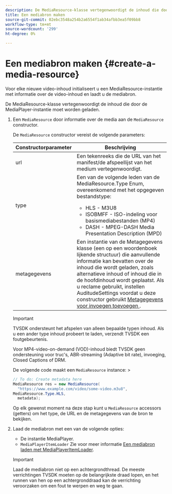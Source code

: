 ```yaml
---
description: De MediaResource-klasse vertegenwoordigt de inhoud die door de MediaPlayer-instantie moet worden geladen.
title: Een mediabron maken
source-git-commit: 02ebc3548a254b2a6554f1ab34afbb3ea5f09bb8
workflow-type: tm+mt
source-wordcount: '299'
ht-degree: 0%

---
```


# Een mediabron maken {#create-a-media-resource}

Voor elke nieuwe video-inhoud initialiseert u een MediaResource-instantie met informatie over de video-inhoud en laadt u de mediabron.

De MediaResource-klasse vertegenwoordigt de inhoud die door de MediaPlayer-instantie moet worden geladen.

1. Een `MediaResource` door informatie over de media aan de `MediaResource` constructor.

   De `MediaResource` constructor vereist de volgende parameters:

   <table id="table_22886D6770FB45E99D35D0B90E6CC302"> 
   <thead> 
   <tr> 
      <th colname="col1" class="entry"> Constructorparameter </th> 
      <th colname="col2" class="entry"> Beschrijving </th> 
   </tr> 
   </thead>
   <tbody> 
   <tr> 
      <td colname="col1"> <span class="codeph"> url </span> </td> 
      <td colname="col2"> Een tekenreeks die de URL van het manifest/de afspeellijst van het medium vertegenwoordigt. </td> 
   </tr> 
   <tr> 
      <td colname="col1"> <span class="codeph"> type </span> </td> 
      <td colname="col2"> Een van de volgende leden van de <span class="codeph"> MediaResource.Type </span> Enum, overeenkomend met het opgegeven bestandstype: 
      <ul id="ul_C286ED3C31364B858A1C9AF3356E9282"> 
      <li id="li_25B24EF76D8849DE8764539F25E435FA"> <span class="codeph"> HLS </span> - M3U8 </li> 
      <li id="li_1344A41B434D49229E392F1AAF9ECA81"> <span class="codeph"> ISOBMFF </span> - ISO-indeling voor basismediabestanden (MP4) </li> 
      <li id="li_92392073B7334916B06B16570C51AC91"> <span class="codeph"> DASH </span> - MPEG-DASH Media Presentation Description (MPD) </li> 
      </ul> </td> 
   </tr> 
   <tr> 
      <td colname="col1"> <span class="codeph"> metagegevens </span> </td> 
      <td colname="col2"> Een instantie van de <span class="codeph"> Metagegevens </span> klasse (een op een woordenboek lijkende structuur) die aanvullende informatie kan bevatten over de inhoud die wordt geladen, zoals alternatieve inhoud of inhoud die in de hoofdinhoud wordt geplaatst. Als u reclame gebruikt, instellen <span class="codeph"> AuditudeSettings </span> voordat u deze constructor gebruikt <a href="/help/programming/tvsdk-3x-android-prog/android-3x-advertising/ad-insertion/ad-insertion-metadata/android-3x-ad-insertion-metadata.md"> Metagegevens voor invoegen toevoegen </a>. </td> 
   </tr> 
   </tbody> 
   </table>

   >[!IMPORTANT]
   >
   >TVSDK ondersteunt het afspelen van alleen bepaalde typen inhoud. Als u een ander type inhoud probeert te laden, verzendt TVSDK een foutgebeurtenis.
   >
   >Voor MP4-video-on-demand (VOD)-inhoud biedt TVSDK geen ondersteuning voor truc&#39;s, ABR-streaming (Adaptive bit rate), invoeging, Closed Captions of DRM.

   De volgende code maakt een `MediaResource` instance: >

   ```java
   // To do: Create metadata here 
   MediaResource res = new MediaResource( 
     "https://www.example.com/video/some-video.m3u8",  
   MediaResource.Type.HLS, 
     metadata); 
   ```

   Op elk gewenst moment na deze stap kunt u `MediaResource` accessors (getters) om het type, de URL en de metagegevens van de bron te bekijken.

1. Laad de mediabron met een van de volgende opties:

   * De instantie MediaPlayer.
   * `MediaPlayerItemLoader` Zie voor meer informatie [Een mediabron laden met MediaPlayerItemLoader](../../../tvsdk-3x-android-prog/android-3x-content-playback-options-android2/mediaplayer-initialize-for-video/android-3x-media-resource-mediaplayeritemloader.md).

   >[!IMPORTANT]
   >
   >Laad de mediabron niet op een achtergrondthread. De meeste verrichtingen TVSDK moeten op de belangrijkste draad lopen, en het runnen van hen op een achtergronddraad kan de verrichting veroorzaken om een fout te werpen en weg te gaan.

